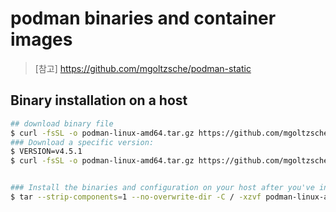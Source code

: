 # podman binaries and container images

> [참고] https://github.com/mgoltzsche/podman-static


## Binary installation on a host

```sh
## download binary file
$ curl -fsSL -o podman-linux-amd64.tar.gz https://github.com/mgoltzsche/podman-static/releases/latest/download/podman-linux-amd64.tar.gz
### Download a specific version:
$ VERSION=v4.5.1
$ curl -fsSL -o podman-linux-amd64.tar.gz https://github.com/mgoltzsche/podman-static/releases/download/$VERSION/podman-linux-amd64.tar.gz


### Install the binaries and configuration on your host after you've inspected the archive:
$ tar --strip-components=1 --no-overwrite-dir -C / -xzvf podman-linux-amd64.tar.gz

```
